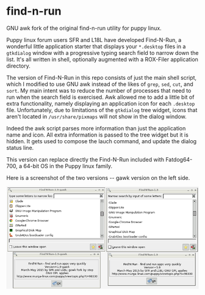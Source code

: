 # find-n-run
GNU awk fork of the original find-n-run utility for puppy linux.

Puppy linux forum users SFR and L18L have developed Find-N-Run, a wonderful
little application starter that displays your `*.desktop` files in a
`gtkdialog` window with a progressive typing search field to narrow down the
list. It's all written in shell, optionally augmented with a ROX-Filer
application directory.

The version of Find-N-Run in this repo consists of just the main shell
script, which I modified to use GNU awk instead of the likes of `grep`,
`sed`, `cut`, and `sort`. My main intent was to reduce the number
of processes that need to run when the search field is exercised.
Awk allowed me to add a little bit of extra functionality, namely
displaying an application icon for each `.desktop` file. Unfortunately,
due to limitations of the `gtkdialog` tree widget, icons that aren't
located in `/usr/share/pixmaps` will not show in the dialog window.

Indeed the awk script parses more information than just the application
name and icon. All extra information is passed to the tree widget but
it is hidden. It gets used to compose the lauch command, and update
the dialog status line.

This version can replace directly the Find-N-Run included with Fatdog64-700,
a 64-bit OS in the Puppy linux family.

Here is a screenshot of the two versions -- gawk version on the left side.

![side-by-side versions](findnrun-1.9-gawk.png?raw=true "Find-N-Run gawk fork vs. original 1.9 version.")

